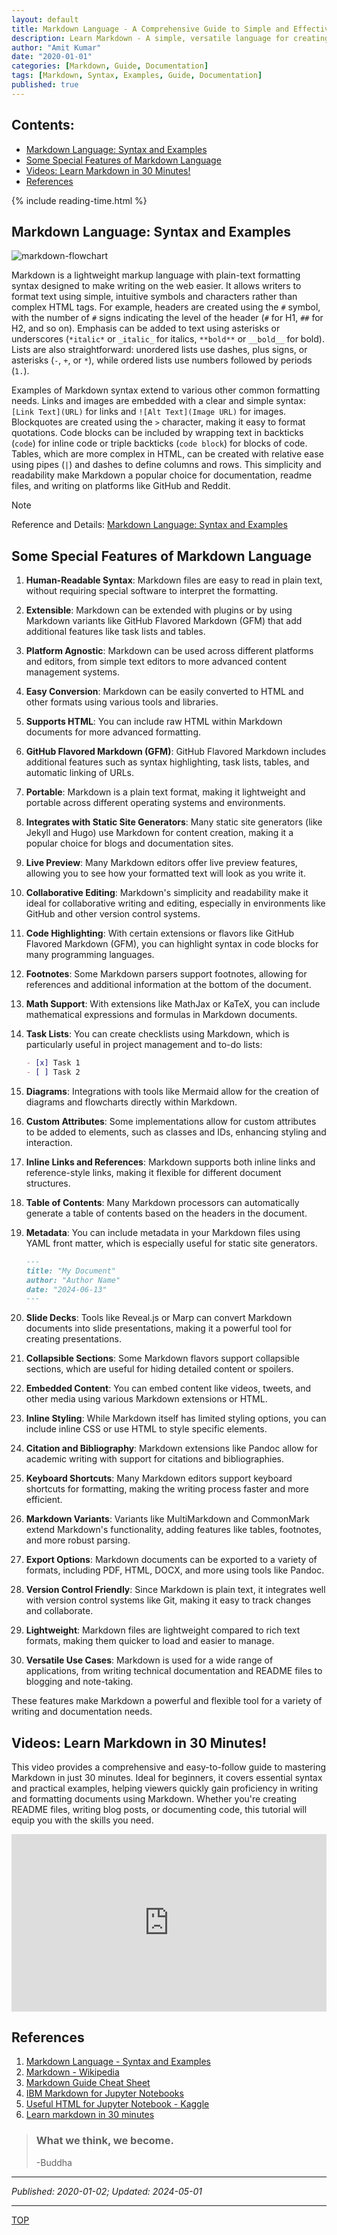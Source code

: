 ```yaml
---
layout: default
title: Markdown Language - A Comprehensive Guide to Simple and Effective Formatting
description: Learn Markdown - A simple, versatile language for creating well-structured documents. Master headers, lists, tables, and more. Perfect for writers and developers.
author: "Amit Kumar"
date: "2020-01-01"
categories: [Markdown, Guide, Documentation]
tags: [Markdown, Syntax, Examples, Guide, Documentation]
published: true
---
```


## Contents:<!-- omit in toc -->

- [Markdown Language: Syntax and Examples](#markdown-language-syntax-and-examples)
- [Some Special Features of Markdown Language](#some-special-features-of-markdown-language)
- [Videos: Learn Markdown in 30 Minutes!](#videos-learn-markdown-in-30-minutes)
- [References](#references)

{% include reading-time.html %}

## Markdown Language: Syntax and Examples

![markdown-flowchart](/assets/markdown/markdown-flowchart.avif)

Markdown is a lightweight markup language with plain-text formatting syntax designed to make writing on the web easier. It allows writers to format text using simple, intuitive symbols and characters rather than complex HTML tags. For example, headers are created using the `#` symbol, with the number of `#` signs indicating the level of the header (`#` for H1, `##` for H2, and so on). Emphasis can be added to text using asterisks or underscores (`*italic*` or `_italic_` for italics, `**bold**` or `__bold__` for bold). Lists are also straightforward: unordered lists use dashes, plus signs, or asterisks (`-`, `+`, or `*`), while ordered lists use numbers followed by periods (`1.`).

Examples of Markdown syntax extend to various other common formatting needs. Links and images are embedded with a clear and simple syntax: `[Link Text](URL)` for links and `![Alt Text](Image URL)` for images. Blockquotes are created using the `>` character, making it easy to format quotations. Code blocks can be included by wrapping text in backticks (`code`) for inline code or triple backticks (`code block`) for blocks of code. Tables, which are more complex in HTML, can be created with relative ease using pipes (`|`) and dashes to define columns and rows. This simplicity and readability make Markdown a popular choice for documentation, readme files, and writing on platforms like GitHub and Reddit.

> [!NOTE]  
> Reference and Details: [Markdown Language: Syntax and Examples](https://github.com/amitkumar-aimlp/projects/tree/content/markdown-language)

## Some Special Features of Markdown Language

1. **Human-Readable Syntax**: Markdown files are easy to read in plain text, without requiring special software to interpret the formatting.
2. **Extensible**: Markdown can be extended with plugins or by using Markdown variants like GitHub Flavored Markdown (GFM) that add additional features like task lists and tables.
3. **Platform Agnostic**: Markdown can be used across different platforms and editors, from simple text editors to more advanced content management systems.
4. **Easy Conversion**: Markdown can be easily converted to HTML and other formats using various tools and libraries.
5. **Supports HTML**: You can include raw HTML within Markdown documents for more advanced formatting.
6. **GitHub Flavored Markdown (GFM)**: GitHub Flavored Markdown includes additional features such as syntax highlighting, task lists, tables, and automatic linking of URLs.
7. **Portable**: Markdown is a plain text format, making it lightweight and portable across different operating systems and environments.
8. **Integrates with Static Site Generators**: Many static site generators (like Jekyll and Hugo) use Markdown for content creation, making it a popular choice for blogs and documentation sites.
9. **Live Preview**: Many Markdown editors offer live preview features, allowing you to see how your formatted text will look as you write it.
10. **Collaborative Editing**: Markdown's simplicity and readability make it ideal for collaborative writing and editing, especially in environments like GitHub and other version control systems.
11. **Code Highlighting**: With certain extensions or flavors like GitHub Flavored Markdown (GFM), you can highlight syntax in code blocks for many programming languages.
12. **Footnotes**: Some Markdown parsers support footnotes, allowing for references and additional information at the bottom of the document.
13. **Math Support**: With extensions like MathJax or KaTeX, you can include mathematical expressions and formulas in Markdown documents.
14. **Task Lists**: You can create checklists using Markdown, which is particularly useful in project management and to-do lists:

    ```markdown
    - [x] Task 1
    - [ ] Task 2
    ```

15. **Diagrams**: Integrations with tools like Mermaid allow for the creation of diagrams and flowcharts directly within Markdown.
16. **Custom Attributes**: Some implementations allow for custom attributes to be added to elements, such as classes and IDs, enhancing styling and interaction.
17. **Inline Links and References**: Markdown supports both inline links and reference-style links, making it flexible for different document structures.
18. **Table of Contents**: Many Markdown processors can automatically generate a table of contents based on the headers in the document.
19. **Metadata**: You can include metadata in your Markdown files using YAML front matter, which is especially useful for static site generators.

    ```markdown
    ---
    title: "My Document"
    author: "Author Name"
    date: "2024-06-13"
    ---
    ```

20. **Slide Decks**: Tools like Reveal.js or Marp can convert Markdown documents into slide presentations, making it a powerful tool for creating presentations.
21. **Collapsible Sections**: Some Markdown flavors support collapsible sections, which are useful for hiding detailed content or spoilers.
22. **Embedded Content**: You can embed content like videos, tweets, and other media using various Markdown extensions or HTML.
23. **Inline Styling**: While Markdown itself has limited styling options, you can include inline CSS or use HTML to style specific elements.
24. **Citation and Bibliography**: Markdown extensions like Pandoc allow for academic writing with support for citations and bibliographies.
25. **Keyboard Shortcuts**: Many Markdown editors support keyboard shortcuts for formatting, making the writing process faster and more efficient.
26. **Markdown Variants**: Variants like MultiMarkdown and CommonMark extend Markdown's functionality, adding features like tables, footnotes, and more robust parsing.
27. **Export Options**: Markdown documents can be exported to a variety of formats, including PDF, HTML, DOCX, and more using tools like Pandoc.
28. **Version Control Friendly**: Since Markdown is plain text, it integrates well with version control systems like Git, making it easy to track changes and collaborate.
29. **Lightweight**: Markdown files are lightweight compared to rich text formats, making them quicker to load and easier to manage.
30. **Versatile Use Cases**: Markdown is used for a wide range of applications, from writing technical documentation and README files to blogging and note-taking.

These features make Markdown a powerful and flexible tool for a variety of writing and documentation needs.

## Videos: Learn Markdown in 30 Minutes!

This video provides a comprehensive and easy-to-follow guide to mastering Markdown in just 30 minutes. Ideal for beginners, it covers essential syntax and practical examples, helping viewers quickly gain proficiency in writing and formatting documents using Markdown. Whether you're creating README files, writing blog posts, or documenting code, this tutorial will equip you with the skills you need.

<div style="position: relative; padding-bottom: 56.25%; height: 0; overflow: hidden; max-width: 100%; height: auto;">
  <iframe src="https://www.youtube.com/embed/bTVIMt3XllM" frameborder="0" style="position: absolute; top: 0; left: 0; width: 100%; height: 100%;" allowfullscreen></iframe>
</div>

## References

1. [Markdown Language - Syntax and Examples](https://github.com/amitkumar-aimlp/projects/tree/content/markdown-language)
2. [Markdown - Wikipedia](https://en.wikipedia.org/wiki/Markdown)
3. [Markdown Guide Cheat Sheet](https://www.markdownguide.org/cheat-sheet)
4. [IBM Markdown for Jupyter Notebooks](https://www.ibm.com/docs/en/db2-event-store/2.0.0?topic=notebooks-markdown-jupyter-cheatsheet)
5. [Useful HTML for Jupyter Notebook - Kaggle](https://www.kaggle.com/code/marcovasquez/useful-html-for-jupyter-notebook)
6. [Learn markdown in 30 minutes](https://www.youtube.com/watch?v=bTVIMt3XllM)

> ### What we think, we become.
>
> -Buddha

---

_Published: 2020-01-02; Updated: 2024-05-01_

---

[TOP](#contents)
